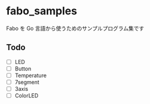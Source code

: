 # fabo_samples

Fabo を Go 言語から使うためのサンプルプログラム集です

## Todo

* [ ] LED
* [ ] Button
* [ ] Temperature
* [ ] 7segment
* [ ] 3axis
* [ ] ColorLED
